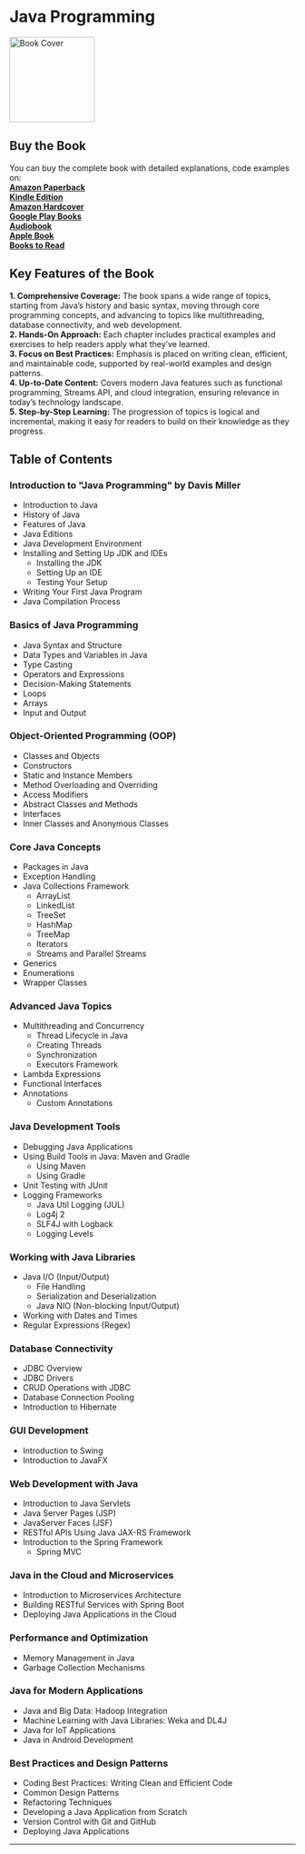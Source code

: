 # Java Programming

<img src="https://is1-ssl.mzstatic.com/image/thumb/Publication221/v4/f5/dd/75/f5dd75e0-a00b-e7da-ee80-f81a70666c3c/dadce8fe-4345-4ea4-a1be-4bf5566af82c_cover_image.png/626x0w.webp" alt="Book Cover" width="150" />

## Buy the Book

You can buy the complete book with detailed explanations, code examples on:  
**[Amazon Paperback](https://www.amazon.com/dp/B0DPSPLT1G)**  
**[Kindle Edition](https://www.amazon.com/dp/B0DPQW7SVF)**  
**[Amazon Hardcover](https://www.amazon.com/dp/B0DPSLG386)**  
**[Google Play Books](https://play.google.com/store/books/details?id=aXc2EQAAQBAJ)**  
**[Audiobook](https://play.google.com/store/audiobooks/details?id=AQAAAEDyI1ljuM)**  
**[Apple Book](https://books.apple.com/us/book/java-programming/id6739140411)**  
**[Books to Read](https://books2read.com/b/386gRO)**

## Key Features of the Book
**1.	Comprehensive Coverage:** The book spans a wide range of topics, starting from Java’s history and basic syntax, moving through core programming concepts, and advancing to topics like multithreading, database connectivity, and web development.  
**2.	Hands-On Approach:** Each chapter includes practical examples and exercises to help readers apply what they’ve learned.  
**3.	Focus on Best Practices:** Emphasis is placed on writing clean, efficient, and maintainable code, supported by real-world examples and design patterns.  
**4.	Up-to-Date Content:** Covers modern Java features such as functional programming, Streams API, and cloud integration, ensuring relevance in today’s technology landscape.  
**5.	Step-by-Step Learning:** The progression of topics is logical and incremental, making it easy for readers to build on their knowledge as they progress.  


## Table of Contents

### Introduction to "Java Programming" by Davis Miller
- Introduction to Java
- History of Java
- Features of Java
- Java Editions
- Java Development Environment
- Installing and Setting Up JDK and IDEs
  - Installing the JDK
  - Setting Up an IDE
  - Testing Your Setup
- Writing Your First Java Program
- Java Compilation Process

### Basics of Java Programming
- Java Syntax and Structure
- Data Types and Variables in Java
- Type Casting
- Operators and Expressions
- Decision-Making Statements
- Loops
- Arrays
- Input and Output

### Object-Oriented Programming (OOP)
- Classes and Objects
- Constructors
- Static and Instance Members
- Method Overloading and Overriding
- Access Modifiers
- Abstract Classes and Methods
- Interfaces
- Inner Classes and Anonymous Classes

### Core Java Concepts
- Packages in Java
- Exception Handling
- Java Collections Framework
  - ArrayList
  - LinkedList
  - TreeSet
  - HashMap
  - TreeMap
  - Iterators
  - Streams and Parallel Streams
- Generics
- Enumerations
- Wrapper Classes

### Advanced Java Topics
- Multithreading and Concurrency
  - Thread Lifecycle in Java
  - Creating Threads
  - Synchronization
  - Executors Framework
- Lambda Expressions
- Functional Interfaces
- Annotations
  - Custom Annotations

### Java Development Tools
- Debugging Java Applications
- Using Build Tools in Java: Maven and Gradle
  - Using Maven
  - Using Gradle
- Unit Testing with JUnit
- Logging Frameworks
  - Java Util Logging (JUL)
  - Log4j 2
  - SLF4J with Logback
  - Logging Levels

### Working with Java Libraries
- Java I/O (Input/Output)
  - File Handling
  - Serialization and Deserialization
  - Java NIO (Non-blocking Input/Output)
- Working with Dates and Times
- Regular Expressions (Regex)

### Database Connectivity
- JDBC Overview
- JDBC Drivers
- CRUD Operations with JDBC
- Database Connection Pooling
- Introduction to Hibernate

### GUI Development
- Introduction to Swing
- Introduction to JavaFX

### Web Development with Java
- Introduction to Java Servlets
- Java Server Pages (JSP)
- JavaServer Faces (JSF)
- RESTful APIs Using Java JAX-RS Framework
- Introduction to the Spring Framework
  - Spring MVC

### Java in the Cloud and Microservices
- Introduction to Microservices Architecture
- Building RESTful Services with Spring Boot
- Deploying Java Applications in the Cloud

### Performance and Optimization
- Memory Management in Java
- Garbage Collection Mechanisms

### Java for Modern Applications
- Java and Big Data: Hadoop Integration
- Machine Learning with Java Libraries: Weka and DL4J
- Java for IoT Applications
- Java in Android Development

### Best Practices and Design Patterns
- Coding Best Practices: Writing Clean and Efficient Code
- Common Design Patterns
- Refactoring Techniques
- Developing a Java Application from Scratch
- Version Control with Git and GitHub
- Deploying Java Applications

---

